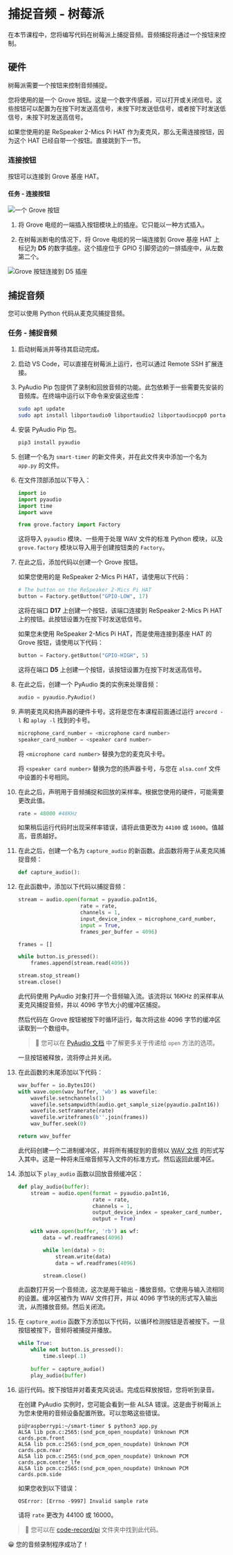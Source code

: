 <!--
CO_OP_TRANSLATOR_METADATA:
{
  "original_hash": "0ac0afcfb40cb5970ef4cb74f01c32e9",
  "translation_date": "2025-08-25T00:16:38+00:00",
  "source_file": "6-consumer/lessons/1-speech-recognition/pi-audio.md",
  "language_code": "zh"
}
-->
# 捕捉音频 - 树莓派

在本节课程中，您将编写代码在树莓派上捕捉音频。音频捕捉将通过一个按钮来控制。

## 硬件

树莓派需要一个按钮来控制音频捕捉。

您将使用的是一个 Grove 按钮。这是一个数字传感器，可以打开或关闭信号。这些按钮可以配置为在按下时发送高信号，未按下时发送低信号，或者按下时发送低信号，未按下时发送高信号。

如果您使用的是 ReSpeaker 2-Mics Pi HAT 作为麦克风，那么无需连接按钮，因为这个 HAT 已经自带一个按钮。直接跳到下一节。

### 连接按钮

按钮可以连接到 Grove 基座 HAT。

#### 任务 - 连接按钮

![一个 Grove 按钮](../../../../translated_images/grove-button.a70cfbb809a8563681003250cf5b06d68cdcc68624f9e2f493d5a534ae2da1e5.zh.png)

1. 将 Grove 电缆的一端插入按钮模块上的插座。它只能以一种方式插入。

1. 在树莓派断电的情况下，将 Grove 电缆的另一端连接到 Grove 基座 HAT 上标记为 **D5** 的数字插座。这个插座位于 GPIO 引脚旁边的一排插座中，从左数第二个。

![Grove 按钮连接到 D5 插座](../../../../translated_images/pi-button.c7a1a4f55943341ce1baf1057658e9a205804d4131d258e820c93f951df0abf3.zh.png)

## 捕捉音频

您可以使用 Python 代码从麦克风捕捉音频。

### 任务 - 捕捉音频

1. 启动树莓派并等待其启动完成。

1. 启动 VS Code，可以直接在树莓派上运行，也可以通过 Remote SSH 扩展连接。

1. PyAudio Pip 包提供了录制和回放音频的功能。此包依赖于一些需要先安装的音频库。在终端中运行以下命令来安装这些库：

    ```sh
    sudo apt update
    sudo apt install libportaudio0 libportaudio2 libportaudiocpp0 portaudio19-dev libasound2-plugins --yes 
    ```

1. 安装 PyAudio Pip 包。

    ```sh
    pip3 install pyaudio
    ```

1. 创建一个名为 `smart-timer` 的新文件夹，并在此文件夹中添加一个名为 `app.py` 的文件。

1. 在文件顶部添加以下导入：

    ```python
    import io
    import pyaudio
    import time
    import wave
    
    from grove.factory import Factory
    ```

    这将导入 `pyaudio` 模块、一些用于处理 WAV 文件的标准 Python 模块，以及 `grove.factory` 模块以导入用于创建按钮类的 `Factory`。

1. 在此之后，添加代码以创建一个 Grove 按钮。

    如果您使用的是 ReSpeaker 2-Mics Pi HAT，请使用以下代码：

    ```python
    # The button on the ReSpeaker 2-Mics Pi HAT
    button = Factory.getButton("GPIO-LOW", 17)
    ```

    这将在端口 **D17** 上创建一个按钮，该端口连接到 ReSpeaker 2-Mics Pi HAT 上的按钮。此按钮设置为在按下时发送低信号。

    如果您未使用 ReSpeaker 2-Mics Pi HAT，而是使用连接到基座 HAT 的 Grove 按钮，请使用以下代码：

    ```python
    button = Factory.getButton("GPIO-HIGH", 5)
    ```

    这将在端口 **D5** 上创建一个按钮，该按钮设置为在按下时发送高信号。

1. 在此之后，创建一个 PyAudio 类的实例来处理音频：

    ```python
    audio = pyaudio.PyAudio()
    ```

1. 声明麦克风和扬声器的硬件卡号。这将是您在本课程前面通过运行 `arecord -l` 和 `aplay -l` 找到的卡号。

    ```python
    microphone_card_number = <microphone card number>
    speaker_card_number = <speaker card number>
    ```

    将 `<microphone card number>` 替换为您的麦克风卡号。

    将 `<speaker card number>` 替换为您的扬声器卡号，与您在 `alsa.conf` 文件中设置的卡号相同。

1. 在此之后，声明用于音频捕捉和回放的采样率。根据您使用的硬件，可能需要更改此值。

    ```python
    rate = 48000 #48KHz
    ```

    如果稍后运行代码时出现采样率错误，请将此值更改为 `44100` 或 `16000`。值越高，音质越好。

1. 在此之后，创建一个名为 `capture_audio` 的新函数。此函数将用于从麦克风捕捉音频：

    ```python
    def capture_audio():
    ```

1. 在此函数中，添加以下代码以捕捉音频：

    ```python
    stream = audio.open(format = pyaudio.paInt16,
                        rate = rate,
                        channels = 1, 
                        input_device_index = microphone_card_number,
                        input = True,
                        frames_per_buffer = 4096)

    frames = []

    while button.is_pressed():
        frames.append(stream.read(4096))

    stream.stop_stream()
    stream.close()
    ```

    此代码使用 PyAudio 对象打开一个音频输入流。该流将以 16KHz 的采样率从麦克风捕捉音频，并以 4096 字节大小的缓冲区捕捉。

    然后代码在 Grove 按钮被按下时循环运行，每次将这些 4096 字节的缓冲区读取到一个数组中。

    > 💁 您可以在 [PyAudio 文档](https://people.csail.mit.edu/hubert/pyaudio/docs/) 中了解更多关于传递给 `open` 方法的选项。

    一旦按钮被释放，流将停止并关闭。

1. 在此函数的末尾添加以下代码：

    ```python
    wav_buffer = io.BytesIO()
    with wave.open(wav_buffer, 'wb') as wavefile:
        wavefile.setnchannels(1)
        wavefile.setsampwidth(audio.get_sample_size(pyaudio.paInt16))
        wavefile.setframerate(rate)
        wavefile.writeframes(b''.join(frames))
        wav_buffer.seek(0)

    return wav_buffer
    ```

    此代码创建一个二进制缓冲区，并将所有捕捉到的音频以 [WAV 文件](https://wikipedia.org/wiki/WAV) 的形式写入其中。这是一种将未压缩音频写入文件的标准方式。然后返回此缓冲区。

1. 添加以下 `play_audio` 函数以回放音频缓冲区：

    ```python
    def play_audio(buffer):
        stream = audio.open(format = pyaudio.paInt16,
                            rate = rate,
                            channels = 1,
                            output_device_index = speaker_card_number,
                            output = True)
    
        with wave.open(buffer, 'rb') as wf:
            data = wf.readframes(4096)
    
            while len(data) > 0:
                stream.write(data)
                data = wf.readframes(4096)
    
            stream.close()
    ```

    此函数打开另一个音频流，这次是用于输出 - 播放音频。它使用与输入流相同的设置。缓冲区被作为 WAV 文件打开，并以 4096 字节块的形式写入输出流，从而播放音频。然后关闭流。

1. 在 `capture_audio` 函数下方添加以下代码，以循环检测按钮是否被按下。一旦按钮被按下，音频将被捕捉并播放。

    ```python
    while True:
        while not button.is_pressed():
            time.sleep(.1)
        
        buffer = capture_audio()
        play_audio(buffer)
    ```

1. 运行代码。按下按钮并对着麦克风说话。完成后释放按钮，您将听到录音。

    在创建 PyAudio 实例时，您可能会看到一些 ALSA 错误。这是由于树莓派上为您未使用的音频设备配置所致。可以忽略这些错误。

    ```text
    pi@raspberrypi:~/smart-timer $ python3 app.py 
    ALSA lib pcm.c:2565:(snd_pcm_open_noupdate) Unknown PCM cards.pcm.front
    ALSA lib pcm.c:2565:(snd_pcm_open_noupdate) Unknown PCM cards.pcm.rear
    ALSA lib pcm.c:2565:(snd_pcm_open_noupdate) Unknown PCM cards.pcm.center_lfe
    ALSA lib pcm.c:2565:(snd_pcm_open_noupdate) Unknown PCM cards.pcm.side
    ```

    如果您收到以下错误：

    ```text
    OSError: [Errno -9997] Invalid sample rate
    ```

    请将 `rate` 更改为 44100 或 16000。

> 💁 您可以在 [code-record/pi](../../../../../6-consumer/lessons/1-speech-recognition/code-record/pi) 文件夹中找到此代码。

😀 您的音频录制程序成功了！
